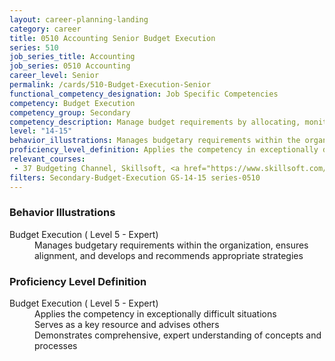 ```yaml
---
layout: career-planning-landing
category: career
title: 0510 Accounting Senior Budget Execution
series: 510
job_series_title: Accounting
job_series: 0510 Accounting
career_level: Senior
permalink: /cards/510-Budget-Execution-Senior
functional_competency_designation: Job Specific Competencies
competency: Budget Execution
competency_group: Secondary
competency_description: Manage budget requirements by allocating, monitoring and analyzing budgets in compliance with statutory-regulatory guidance
level: "14-15"
behavior_illustrations: Manages budgetary requirements within the organization, ensures alignment, and develops and recommends appropriate strategies
proficiency_level_definition: Applies the competency in exceptionally difficult situations ? Serves as a key resource and advises others ? Demonstrates comprehensive, expert understanding of concepts and processes
relevant_courses: 
 - 37 Budgeting Channel, Skillsoft, <a href="https://www.skillsoft.com/channel/budgeting-9a5b47a0-f91d-11e6-aad2-6b3c03be7fe8">https://www.skillsoft.com/channel/budgeting-9a5b47a0-f91d-11e6-aad2-6b3c03be7fe8</a>
filters: Secondary-Budget-Execution GS-14-15 series-0510
---
```


<div class="desktop:grid-col-6 margin-y-205">
  <div class="border-top-2 bg-white padding-2 shadow-5 height-full members-hover border-1px button-border border-top-blue radius-lg card-text-color">
    <h3>Behavior Illustrations</h3>
    <dl class="text-base card-content-color"><dt>Budget Execution ( Level 5 - Expert)</dt><dd>Manages budgetary requirements within the organization, ensures alignment, and develops and recommends appropriate strategies</dd></dl>
  </div>
</div>
<div class="desktop:grid-col-6 margin-y-205">
  <div class="border-top-2 bg-white padding-2 shadow-5 height-full members-hover border-1px button-border border-top-blue radius-lg card-text-color">
    <h3>Proficiency Level Definition</h3>
    <dl class="text-base card-content-color"><dt>Budget Execution ( Level 5 - Expert)</dt><dd>Applies the competency in exceptionally difficult situations </dd><dd> Serves as a key resource and advises others </dd><dd> Demonstrates comprehensive, expert understanding of concepts and processes</dd></dl>
  </div>
</div>